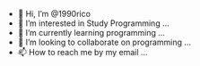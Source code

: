 - 👋 Hi, I’m @1990rico
- 👀 I’m interested in Study Programming ...
- 🌱 I’m currently learning programming ...
- 💞️ I’m looking to collaborate on programming ...
- 📫 How to reach me by my email ...

<!---
1990rico/1990rico is a ✨ special ✨ repository because its `README.md` (this file) appears on your GitHub profile.
You can click the Preview link to take a look at your changes.
--->
